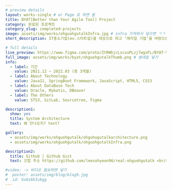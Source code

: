 ```yaml
---
# preview details
layout: works-single # or Page 로 하면 됨
title: BYAT[Better than Your Agile Tool] Project
category: 완료된 프로젝트
category_slug: completed-projects
image: assets/img/works/ohguohgutalkInfra.jpg # infra 가져와서 넣으면 ㄱㄱ 
short_description: IT중소기업(ex.스타트업)을 대상으로 하고 ‘애자일 기법’을 바탕으로 프로세스를 관리해주는 PMS 어플리케이션

# full details
live_preview: https://www.figma.com/proto/ZtRWbjcLscxuPLzj7wgxFL/BYAT-%ED%94%84%EB%A1%9C%ED%86%A0%ED%83%80%EC%9D%B4%ED%95%91?embed_host=notion&kind=proto&node-id=659-65401&page-id=0%3A1&scaling=min-zoom&show-proto-sidebar=1&starting-point-node-id=659%3A65401 # 뭘까 -> 미리 프리뷰 보여주는 것 같은데 
full_image: assets/img/works/byat/ohguohgutalkThumb.png # 썸네일 넣기
info:
  - label: 기간
    value: 2021.12 ~ 2022.03 (총 3개월)
  - label: About Technology
    value: Java11, SpringBoot Framework, JavaScript, HTML5, CSS3
  - label: About DataBase Tech
    value: Oracle, Mybatis, DBeaver
  - label: The Others
    value: STS3, GitLab, Sourcetree, Figma

description1:
  show: yes
  title: System Architecture 
  text: 왜 안나오지? text? 

gallery:
  - assets/img/works/ohguohgutalk/ohguhogutalkarchitecture.png
  - assets/img/works/ohguohgutalk/ohguohgutalkInfra.png

description2:
  title: Github | Github Gist
  text: 깃헙 주소 https://github.com/leesohyeon96/real-ohguohgutalk <br/> 로그인 <br/> <script src="https://gist.github.com/leesohyeon96/359cf041e84d7a8b6a0e595b0cad4ee6.js"></script> <br/> 채팅 <script src="https://gist.github.com/leesohyeon96/dbd3052ad21d90de25c0ace5843b28f9.js"></script>

#video: -> 비디오 필요하면 넣기
#  poster: assets/img/blog/blog9.jpg
#  id: Gu6z6kIukgg
---
```


